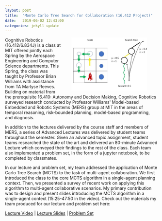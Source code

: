 ```yaml
---
layout: post
title:  "Monte Carlo Tree Search for Collaboration (16.412 Project)"
date:   2019-06-02 12:43:00
categories: jekyll update
---
```


<img align="right" width="250" src="/img/mcts-illustration.JPG" style="padding: 0 35px">


Cognitive Robotics (16.412/6.834J) is a class at MIT offered jointly each Spring by the Aerospace Engineering and Computer Science departments. This Spring, the class was taught by Professor Brian Williams with assistance from TA Marlyse Reeves. Building on material from the prerequisite 16.410: Autonomy and Decision Making, Cognitive Robotics surveyed research conducted by Professor Williams' Model-based Embedded and Robotic Systems (MERS) group at MIT in the areas of temporal reasoning, risk-bounded planning, model-based programming, and diagnosis.

In addition to the lectures delivered by the course staff and members of MERS, a series of Advanced Lectures was delivered by student teams throughout the semester. Given an advanced topic assignment, student teams researched the state of the art and delivered an 80-minute Advanced Lecture which conveyed their findings to the rest of the class. Each team also implemented a problem set, in the form of a jupyter notebook, to be completed by classmates.

In our lecture and problem set, my team addressed the application of Monte Carlo Tree Search (MCTS) to the task of multi-agent collaboration. We first introduced the class to the core MCTS algorithm in a single-agent planning context. Then, we presented a survey of recent work on applying this algorithm to multi-agent collaborative scenarios. My primary contribution was to design and present slides introducing the MCTS algorithm in a single-agent context (15:25-47:50 in the video). Check out the materials my team produced for our lecture and problem set here:

[Lecture Video](https://www.youtube.com/watch?v=xPrZT5QDC7c "Lecture Video") \| [Lecture Slides](https://github.com/canpu/mcts-tutorial/blob/master/MCTS.pdf "Lecture Slides") \| [Problem Set](https://github.com/canpu/mcts-tutorial "Problem Set")

